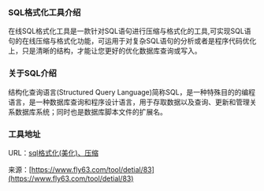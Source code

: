### SQL格式化工具介绍
在线SQL格式化工具是一款针对SQL语句进行压缩与格式化的工具,可实现SQL语句的在线压缩与格式化功能，可运用于对复杂SQL语句的分析或者是程序代码优化上，只是清晰的结构，才能让您更好的优化数据库查询或写入。

### 关于SQL介绍
结构化查询语言(Structured Query Language)简称SQL，是一种特殊目的的编程语言，是一种数据库查询和程序设计语言，用于存取数据以及查询、更新和管理关系数据库系统；同时也是数据库脚本文件的扩展名。

### 工具地址
URL：[sql格式化(美化)、压缩](https://www.fly63.com/tool/sqlformat/)

来源：[https://www.fly63.com/tool/detial/83](https://www.fly63.com/tool/detial/83)
